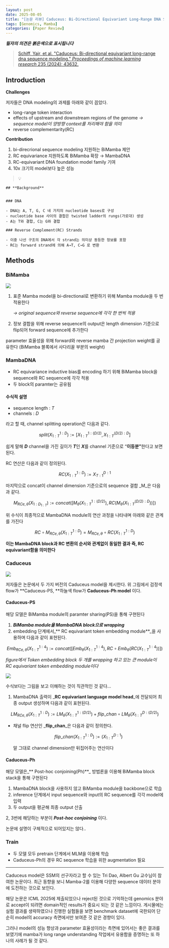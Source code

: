 ```yaml
---
layout: post
date: 2025-08-05
title: "[논문 리뷰] Caduceus: Bi-Directional Equivariant Long-Range DNA Sequence Modeling"
tags: [Genomics, Mamba]
categories: [Paper Review]
---
```


<span class="notion-red">_**필자의 의견은 붉은색으로 표시됩니다**_</span>


> [Schiff, Yair, et al. "Caduceus: Bi-directional equivariant long-range dna sequence modeling." ](https://pmc.ncbi.nlm.nih.gov/articles/PMC12189541/)[_Proceedings of machine learning research_](https://pmc.ncbi.nlm.nih.gov/articles/PMC12189541/)[ 235 (2024): 43632.](https://pmc.ncbi.nlm.nih.gov/articles/PMC12189541/)



## Introduction


**Challenges**


저자들은 DNA modeling의 과제를 아래와 같이 꼽았다.

- long-range token interaction
- effects of upstream and downstream regions of the genome 
_→ sequence model이 양방향 context를 처리해야 함을 의미_
- reverse complementarity(RC)

**Contribution**

1. bi-direcrional sequence modeling 지원하는 BiMamba 제안
1. RC equivariance 지원하도록 BiMamba 확장 → MambaDNA
1. RC-equivariant DNA foundation model family 기여
1. 10x 크기의 model보다 높은 성능

> 💡 


	## **Background**


	### DNA

	- DNA는 A, T, G, C 네 가지의 nucleotide bases로 구성
	- nucleotide base 사이의 결합은 twisted ladder의 rungs(가로대) 생성
	- A는 T와 결합, C는 G와 결합

	### Reverse Complement(RC) Strands

	- 이중 나선 구조의 DNA에서 각 strand는 의미상 동등한 정보를 포함
	- RC는 forward strand에 의해 A→T, C→G 로 변환


## Methods



### BiMamba


![](https://prod-files-secure.s3.us-west-2.amazonaws.com/542b861c-36a8-4051-84e5-8804b6728dba/2c247d59-7815-4980-99f0-8f0d21f445a7/image.png?X-Amz-Algorithm=AWS4-HMAC-SHA256&X-Amz-Content-Sha256=UNSIGNED-PAYLOAD&X-Amz-Credential=ASIAZI2LB466SNXEFRIM%2F20251004%2Fus-west-2%2Fs3%2Faws4_request&X-Amz-Date=20251004T031624Z&X-Amz-Expires=3600&X-Amz-Security-Token=IQoJb3JpZ2luX2VjELv%2F%2F%2F%2F%2F%2F%2F%2F%2F%2FwEaCXVzLXdlc3QtMiJGMEQCIGighs00cvztpVSuDIlDRrt7QtpJCwUVm3nbW4c0ZXgeAiARas5jFLBdzhpqAZGtjQJ5uxZ6pl4CKGwlQGWoiA9xdCr%2FAwhUEAAaDDYzNzQyMzE4MzgwNSIMNJTqF%2FD9AHwm357gKtwDAtQLPG24j5%2FvTVkMsDyLvCx9m2kJgUI36oEsyW3J5NyFudT9w809rvqv8SJxgWIA4J13i3HjpsAyhabffdKZHQXqj%2F%2B9iJToSxF4VeLyE5zwUgkH%2BeRBGVouH7nn7CJggYpt9WyOh256n%2B1VNnnjKHzb10aU%2Bw%2BaHohIixfl0WGnOicKw%2FjnCHhi65kqwYs%2FnqhwknpaJnURge2HxJwfTSfX91ZKtw3%2FXSkXJFUzfufNdnOcgM8hzPhlhlLfaaseC8uG9fDGMuYgjr1ZFIEAL%2BF%2BMPdgxKpgmg4OCoZdawifIZ51%2FjH8PKBpfEzDxVeTeBDPiSATFeuHR4ngWGLdThimNL36kmU4o0zVlTJsZkMj4fludqSfT4sW%2FFsWkWqnsGiVPF6k5l0bw3ilsMIhkWr9EkD51tbW7RHc0k4yGP1koQCDhC4MIqUSzIkIT%2BtLr%2FykkaFov%2FQmCGmGOPBZIz4wK8Ms1jK%2FxBuK0%2FilBtP28X6V4x3lpDnYVRBPY5kEkcc1uFOYwDUGc1nNHWthfCg2b2bjl6F82bUxNMnBVTABgQbqIJ%2BkZz5CXsaKUApXoj0drh7LsECt0Gy1iUquiXZup6T7MpFERA62wL0DvpzHXqNxeYPxyQOa7Rww9J%2BCxwY6pgFWT05DsCs3J4NQhFx5%2Bhyp2w0HH7N2ZKT7%2FH3J5WTNiC9sHVcLA7RyohuR04RJzPNAZqLsKnyez7w0dwRW6r9%2BKiNWfzieQunuO8iIwE7qXrGwC1Z4K5A3FFPMxJXbe6eZOjl82FDo3vH9OrZKBZcGdt%2BF9rBCn2dATaqW9uPYw0Teewn4RJ%2FgfEqJby19v6wUV2earkGdVXRXh3rY%2BaYahmJQgmBg&X-Amz-Signature=93cb5e3b9f879aef6768c2476c9f2ef5d0cbc0068e06b0fe91cc27cecb3ac66a&X-Amz-SignedHeaders=host&x-amz-checksum-mode=ENABLED&x-id=GetObject)

1. 표준 Mamba model을 bi-directional로 변환하기 위해 Mamba module을 두 번 적용한다

	_→ original sequence와 reverse sequence에 각각 한 번씩 적용_

1. 정보 결합을 위해 reverse sequence의 output은 length dimension 기준으로 flip되어 forward sequence에 추가한다

parameter 효율성을 위해 forward와 reverse mamba 간 projection weight를 공유한다 (BiMamba 블록에서 사다리꼴 부분의 weight)



### MambaDNA

- RC equivariance inductive bias를 encoding 하기 위해 BiMamba block을 sequence와 RC sequence에 각각 적용
- 두 block의 paramter는 공유됨


#### 수식적 설명

- sequence length : _T_
- channels : _D_

라고 할 때,  channel splitting operation은 다음과 같다.


$$
split(X^{1:D}_{1:T}):=[X^{1:(D/2)}_{1:T},X^{(D/2):D}_{1:T}]
$$


<span class="notion-red">쉽게 말해 </span><span class="notion-red">_**D**_</span><span class="notion-red"> channel을 가진 길이가 </span><span class="notion-red">_**T**_</span><span class="notion-red">인 </span><span class="notion-red">_**X**_</span><span class="notion-red">를 channel 기준으로 “</span><span class="notion-red">**이등분”**</span><span class="notion-red">한다고 보면 된다.</span>


RC 연산은 다음과 같이 정의된다.


$$
RC(X^{1:D}_{1:T}):=X^{D:1}_{T:1}
$$


마지막으로 concat이 channel dimension 기준으로의 sequence 결합 _M_은 다음과 같다.


$$
M_{RCe,\theta}(X_{1:D_{1:T}}):=concat([M_{\theta}(X^{1:(D/2)}_{1:T}),RC(M_{\theta}(X^{(D/2):D}_{1:T}))])
$$


위 수식이 최종적으로 MambaDNA module의 연산 과정을 나타내며 아래와 같은 관계를 가진다


$$
RC\circ M_{RCe,\theta}(X^{1:D}_{1:T}) = M_{RCe,\theta} \circ RC(X^{1:D}_{1:T})
$$


**이는 MambaDNA block과 RC 변환의 순서와 관계없이 동일한 결과 즉, RC equivariant함을 의미한다**



### Caduceus


![](https://prod-files-secure.s3.us-west-2.amazonaws.com/542b861c-36a8-4051-84e5-8804b6728dba/f94a60d7-8145-473b-aef9-7c68d3ec604a/image.png?X-Amz-Algorithm=AWS4-HMAC-SHA256&X-Amz-Content-Sha256=UNSIGNED-PAYLOAD&X-Amz-Credential=ASIAZI2LB466SNXEFRIM%2F20251004%2Fus-west-2%2Fs3%2Faws4_request&X-Amz-Date=20251004T031624Z&X-Amz-Expires=3600&X-Amz-Security-Token=IQoJb3JpZ2luX2VjELv%2F%2F%2F%2F%2F%2F%2F%2F%2F%2FwEaCXVzLXdlc3QtMiJGMEQCIGighs00cvztpVSuDIlDRrt7QtpJCwUVm3nbW4c0ZXgeAiARas5jFLBdzhpqAZGtjQJ5uxZ6pl4CKGwlQGWoiA9xdCr%2FAwhUEAAaDDYzNzQyMzE4MzgwNSIMNJTqF%2FD9AHwm357gKtwDAtQLPG24j5%2FvTVkMsDyLvCx9m2kJgUI36oEsyW3J5NyFudT9w809rvqv8SJxgWIA4J13i3HjpsAyhabffdKZHQXqj%2F%2B9iJToSxF4VeLyE5zwUgkH%2BeRBGVouH7nn7CJggYpt9WyOh256n%2B1VNnnjKHzb10aU%2Bw%2BaHohIixfl0WGnOicKw%2FjnCHhi65kqwYs%2FnqhwknpaJnURge2HxJwfTSfX91ZKtw3%2FXSkXJFUzfufNdnOcgM8hzPhlhlLfaaseC8uG9fDGMuYgjr1ZFIEAL%2BF%2BMPdgxKpgmg4OCoZdawifIZ51%2FjH8PKBpfEzDxVeTeBDPiSATFeuHR4ngWGLdThimNL36kmU4o0zVlTJsZkMj4fludqSfT4sW%2FFsWkWqnsGiVPF6k5l0bw3ilsMIhkWr9EkD51tbW7RHc0k4yGP1koQCDhC4MIqUSzIkIT%2BtLr%2FykkaFov%2FQmCGmGOPBZIz4wK8Ms1jK%2FxBuK0%2FilBtP28X6V4x3lpDnYVRBPY5kEkcc1uFOYwDUGc1nNHWthfCg2b2bjl6F82bUxNMnBVTABgQbqIJ%2BkZz5CXsaKUApXoj0drh7LsECt0Gy1iUquiXZup6T7MpFERA62wL0DvpzHXqNxeYPxyQOa7Rww9J%2BCxwY6pgFWT05DsCs3J4NQhFx5%2Bhyp2w0HH7N2ZKT7%2FH3J5WTNiC9sHVcLA7RyohuR04RJzPNAZqLsKnyez7w0dwRW6r9%2BKiNWfzieQunuO8iIwE7qXrGwC1Z4K5A3FFPMxJXbe6eZOjl82FDo3vH9OrZKBZcGdt%2BF9rBCn2dATaqW9uPYw0Teewn4RJ%2FgfEqJby19v6wUV2earkGdVXRXh3rY%2BaYahmJQgmBg&X-Amz-Signature=d248cd4fb893ccc49e6b70ae7d69c24629907abf7516f86a6ea8817cefbbf08b&X-Amz-SignedHeaders=host&x-amz-checksum-mode=ENABLED&x-id=GetObject)


저자들은 논문에서 두 가지 버전의 Caduceus model을 제시한다. 위 그림에서 검정색 flow가 **Caduceus-PS, **하늘색 flow가 **Caduceus-Ph model** 이다.



#### Caduceus-PS


해당 모델은 BiMamba module의 paramter sharing(PS)을 통해 구현된다

1. _**BiMamba module을 MambaDNA block으로 wrapping**_
1. embedding 단계에서_** RC equivariant token embedding module**_을 사용하며 다음과 같이 표현된다.

$$
Emb_{RCe,\theta}(X^{1:4}_{1:T}):=concat([Emb_{\theta}(X^{1:4}_{1:T}),RC \circ Emb_{\theta}(RC(X^{1:4}_{1:T}))])
$$


_figure에서 Token embedding block 두 개를 wrapping 하고 있는 큰 module이 RC equivariant token embedding module이다_


![](https://prod-files-secure.s3.us-west-2.amazonaws.com/542b861c-36a8-4051-84e5-8804b6728dba/b175e4da-71eb-4e91-8c23-a06dabe673c9/image.png?X-Amz-Algorithm=AWS4-HMAC-SHA256&X-Amz-Content-Sha256=UNSIGNED-PAYLOAD&X-Amz-Credential=ASIAZI2LB466SNXEFRIM%2F20251004%2Fus-west-2%2Fs3%2Faws4_request&X-Amz-Date=20251004T031624Z&X-Amz-Expires=3600&X-Amz-Security-Token=IQoJb3JpZ2luX2VjELv%2F%2F%2F%2F%2F%2F%2F%2F%2F%2FwEaCXVzLXdlc3QtMiJGMEQCIGighs00cvztpVSuDIlDRrt7QtpJCwUVm3nbW4c0ZXgeAiARas5jFLBdzhpqAZGtjQJ5uxZ6pl4CKGwlQGWoiA9xdCr%2FAwhUEAAaDDYzNzQyMzE4MzgwNSIMNJTqF%2FD9AHwm357gKtwDAtQLPG24j5%2FvTVkMsDyLvCx9m2kJgUI36oEsyW3J5NyFudT9w809rvqv8SJxgWIA4J13i3HjpsAyhabffdKZHQXqj%2F%2B9iJToSxF4VeLyE5zwUgkH%2BeRBGVouH7nn7CJggYpt9WyOh256n%2B1VNnnjKHzb10aU%2Bw%2BaHohIixfl0WGnOicKw%2FjnCHhi65kqwYs%2FnqhwknpaJnURge2HxJwfTSfX91ZKtw3%2FXSkXJFUzfufNdnOcgM8hzPhlhlLfaaseC8uG9fDGMuYgjr1ZFIEAL%2BF%2BMPdgxKpgmg4OCoZdawifIZ51%2FjH8PKBpfEzDxVeTeBDPiSATFeuHR4ngWGLdThimNL36kmU4o0zVlTJsZkMj4fludqSfT4sW%2FFsWkWqnsGiVPF6k5l0bw3ilsMIhkWr9EkD51tbW7RHc0k4yGP1koQCDhC4MIqUSzIkIT%2BtLr%2FykkaFov%2FQmCGmGOPBZIz4wK8Ms1jK%2FxBuK0%2FilBtP28X6V4x3lpDnYVRBPY5kEkcc1uFOYwDUGc1nNHWthfCg2b2bjl6F82bUxNMnBVTABgQbqIJ%2BkZz5CXsaKUApXoj0drh7LsECt0Gy1iUquiXZup6T7MpFERA62wL0DvpzHXqNxeYPxyQOa7Rww9J%2BCxwY6pgFWT05DsCs3J4NQhFx5%2Bhyp2w0HH7N2ZKT7%2FH3J5WTNiC9sHVcLA7RyohuR04RJzPNAZqLsKnyez7w0dwRW6r9%2BKiNWfzieQunuO8iIwE7qXrGwC1Z4K5A3FFPMxJXbe6eZOjl82FDo3vH9OrZKBZcGdt%2BF9rBCn2dATaqW9uPYw0Teewn4RJ%2FgfEqJby19v6wUV2earkGdVXRXh3rY%2BaYahmJQgmBg&X-Amz-Signature=348b15b7a54a38d1d3735e54e566adfc27ab1700899607cc1400a925399b4971&X-Amz-SignedHeaders=host&x-amz-checksum-mode=ENABLED&x-id=GetObject)


<span class="notion-red">수식보다는 그림을 보고 이해하는 것이 직관적인 것 같다…</span>

1. MambaDNA 출력이 _**RC equivariant language model head**_에 전달되어 최종 output 생성하며 다음과 같이 표현된다.

$$
LM_{RCe,\theta}(X^{1:D}_{1:T}):= LM_{\theta}(X^{1:(D/2)}_{1:T})+flip\_chan\circ LM_{\theta}(X^{D:(D/2)}_{1:T})
$$

- 채널 flip 연산인 _**flip\_chan**_은 다음과 같이 정의한다.

	$$
	flip\_chan(X^{1:D}_{1:T}):=(X^{D:1}_{1:T})
	$$


	말 그대로 channel dimension만 뒤집어주는 연산이다



#### Caduceus-Ph


해당 모델은_** Post-hoc conjoining(Ph)**_ 방법론을 이용해 BiMamba block stack을 통해 구현된다

1. MambaDNA block을 사용하지 않고 BiMamba module을 backbone으로 학습
1. inference 단계에서 input sequence와 input의 RC sequence를 각각 model에 입력
1. 두 output을 평균해 최종 output 산출

2, 3번에 해당하는 부분이 _**Post-hoc conjoining**_ 이다.


<span class="notion-red">논문에 설명이 구체적으로 되어있지는 않다..</span>



### Train

- 두 모델 모두 pretrain 단계에서 MLM을 이용해 학습
- Caduceus-Ph의 경우 RC sequence 학습을 위한 augmentation 필요

---


<span class="notion-red">Caduceus model은 SSM의 선구자라고 할 수 있는 Tri Dao, Albert Gu 교수님이 참여한 논문이다. 최근 동향을 보니 Mamba-2를 이용해 다양한 sequence 데이터 분야에 도전하는 것으로 보인다.</span>


<span class="notion-red">해당 논문은 ICML 2025에 제출되었으나 reject된 것으로 기억하는데 genomics 분야로 accept이 되려면 domain적인 results가 중요시 되는 것 같은 느낌이다. 게시물에는 실험 결과를 생략하였으나 진행한 실험들을 보면 benchmark dataset에 국한되어 단순히 model의 accuracy 측면에서만 보여준 것 같은 경향이 있다.</span>


<span class="notion-red">그러나 model의 성능 향상과 parameter 효율성이라는 측면에 있어서는 좋은 결과를 보였기에 mamba가 long range understanding 작업에서 유용함을 증명하는 또 하나의 사례가 될 것 같다.</span>


